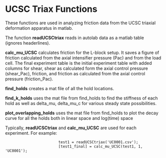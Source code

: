 # UCSC Triax Functions

These functions are used in analyzing friction data from the UCSC triaxial deformation apparatus in matlab.  

The function **readUCSCtriax** reads in autolab data as a matlab table (ignores headerlines). 

**calc_mu_UCSC** calculates friction for the L-block setup. It saves a figure of friction calculated from the axial intensifier pressure (Pac) and from the load cell. The final experiment table is the initial experiment table with added columns for shear, shear as calculated form the axial control pressure (shear_Pac), friction, and friction as calculated from the axial control pressure (friction_Pac).

**find_holds** creates a mat file of all the hold locations.

**find_k_holds** uses the mat file from find_holds to find the stiffness of each hold as well as delta_mu, delta_mu_c for various steady state possibilities.

**plot_overlapping_holds** uses the mat file from find_holds to plot the decay curve for all the holds both in linear space and log(time) space

Typically, **readUCSCtriax** and **calc_mu_UCSC** are used for each experiment. For example: 

                            test1 = readUCSCtriax('UC0001.csv');  
                            [test1_final] = calc_mu_UCSC(test1, 1, 'UC0001');
